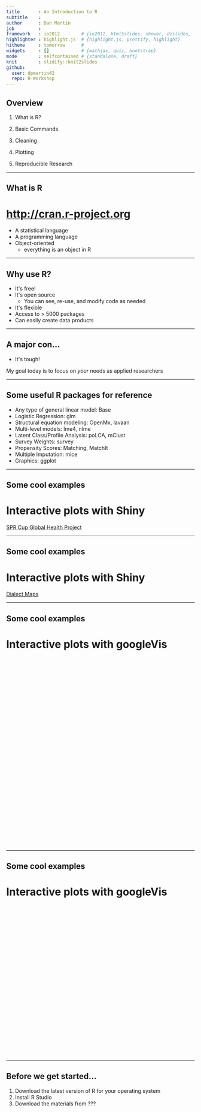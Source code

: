```yaml
---
title       : An Introduction to R
subtitle    : 
author      : Dan Martin
job         : 
framework   : io2012        # {io2012, html5slides, shower, dzslides, ...}
highlighter : highlight.js  # {highlight.js, prettify, highlight}
hitheme     : tomorrow      # 
widgets     : []            # {mathjax, quiz, bootstrap}
mode        : selfcontained # {standalone, draft}
knit        : slidify::knit2slides
github:
  user: dpmartin42
  repo: R-Workshop
---
```


## Overview

1. What is R?

2. Basic Commands

3. Cleaning

4. Plotting

5. Reproducible Research 

--- 

## What is R
# http://cran.r-project.org

* A statistical language
* A programming language
* Object-oriented
  * everything is an object in R

--- 

## Why use R?

* It's free!
* It's open source
  * You can see, re-use, and modify code as needed
* It's flexible
* Access to > 5000 packages
* Can easily create data products

--- 

## A major con...

* It's tough!

My goal today is to focus on *your* needs as applied researchers

--- 

## Some useful R packages for reference

* Any type of general linear model: Base
* Logistic Regression: glm
* Structural equation modeling: OpenMx, lavaan
* Multi-level models: lme4, nlme
* Latent Class/Profile Analysis: poLCA, mClust
* Survey Weights: survey
* Propensity Scores: Matching, MatchIt
* Multiple Imputation: mice
* Graphics: ggplot

--- 

## Some cool examples
# Interactive plots with Shiny

[SPR Cup Global Health Project](https://dpmartin42.shinyapps.io/App-1/)

--- 

## Some cool examples
# Interactive plots with Shiny

[Dialect Maps](http://spark.rstudio.com/jkatz/SurveyMaps/)

--- 

## Some cool examples
# Interactive plots with googleVis

<!-- MotionChart generated in R 3.1.1 by googleVis 0.5.3 package -->
<!-- Sat Jul 12 23:52:23 2014 -->


<!-- jsHeader -->
<script type="text/javascript">
 
// jsData 
function gvisDataMotionChartID112d561737d19 () {
var data = new google.visualization.DataTable();
var datajson =
[
 [
 "Apples",
new Date(2008,11,31),
2008,
"West",
98,
78,
20 
],
[
 "Apples",
new Date(2009,11,31),
2009,
"West",
111,
79,
32 
],
[
 "Apples",
new Date(2010,11,31),
2010,
"West",
89,
76,
13 
],
[
 "Oranges",
new Date(2008,11,31),
2008,
"East",
96,
81,
15 
],
[
 "Bananas",
new Date(2008,11,31),
2008,
"East",
85,
76,
9 
],
[
 "Oranges",
new Date(2009,11,31),
2009,
"East",
93,
80,
13 
],
[
 "Bananas",
new Date(2009,11,31),
2009,
"East",
94,
78,
16 
],
[
 "Oranges",
new Date(2010,11,31),
2010,
"East",
98,
91,
7 
],
[
 "Bananas",
new Date(2010,11,31),
2010,
"East",
81,
71,
10 
] 
];
data.addColumn('string','Fruit');
data.addColumn('date','Date');
data.addColumn('number','Year');
data.addColumn('string','Location');
data.addColumn('number','Sales');
data.addColumn('number','Expenses');
data.addColumn('number','Profit');
data.addRows(datajson);
return(data);
}
 
// jsDrawChart
function drawChartMotionChartID112d561737d19() {
var data = gvisDataMotionChartID112d561737d19();
var options = {};
options["width"] =    600;
options["height"] =    500;

    var chart = new google.visualization.MotionChart(
    document.getElementById('MotionChartID112d561737d19')
    );
    chart.draw(data,options);
    

}
  
 
// jsDisplayChart
(function() {
var pkgs = window.__gvisPackages = window.__gvisPackages || [];
var callbacks = window.__gvisCallbacks = window.__gvisCallbacks || [];
var chartid = "motionchart";
  
// Manually see if chartid is in pkgs (not all browsers support Array.indexOf)
var i, newPackage = true;
for (i = 0; newPackage && i < pkgs.length; i++) {
if (pkgs[i] === chartid)
newPackage = false;
}
if (newPackage)
  pkgs.push(chartid);
  
// Add the drawChart function to the global list of callbacks
callbacks.push(drawChartMotionChartID112d561737d19);
})();
function displayChartMotionChartID112d561737d19() {
  var pkgs = window.__gvisPackages = window.__gvisPackages || [];
  var callbacks = window.__gvisCallbacks = window.__gvisCallbacks || [];
  window.clearTimeout(window.__gvisLoad);
  // The timeout is set to 100 because otherwise the container div we are
  // targeting might not be part of the document yet
  window.__gvisLoad = setTimeout(function() {
  var pkgCount = pkgs.length;
  google.load("visualization", "1", { packages:pkgs, callback: function() {
  if (pkgCount != pkgs.length) {
  // Race condition where another setTimeout call snuck in after us; if
  // that call added a package, we must not shift its callback
  return;
}
while (callbacks.length > 0)
callbacks.shift()();
} });
}, 100);
}
 
// jsFooter
</script>
 
<!-- jsChart -->  
<script type="text/javascript" src="https://www.google.com/jsapi?callback=displayChartMotionChartID112d561737d19"></script>
 
<!-- divChart -->
  
<div id="MotionChartID112d561737d19" 
  style="width: 600; height: 500;">
</div>


---

## Some cool examples
# Interactive plots with googleVis

<!-- GeoChart generated in R 3.1.1 by googleVis 0.5.3 package -->
<!-- Sat Jul 12 23:52:23 2014 -->


<!-- jsHeader -->
<script type="text/javascript">
 
// jsData 
function gvisDataGeoChartID112d5651a264a () {
var data = new google.visualization.DataTable();
var datajson =
[
 [
 "Alabama",
2.1 
],
[
 "Alaska",
1.5 
],
[
 "Arizona",
1.8 
],
[
 "Arkansas",
1.9 
],
[
 "California",
1.1 
],
[
 "Colorado",
0.7 
],
[
 "Connecticut",
1.1 
],
[
 "Delaware",
0.9 
],
[
 "Florida",
1.3 
],
[
 "Georgia",
2 
],
[
 "Hawaii",
1.9 
],
[
 "Idaho",
0.6 
],
[
 "Illinois",
0.9 
],
[
 "Indiana",
0.7 
],
[
 "Iowa",
0.5 
],
[
 "Kansas",
0.6 
],
[
 "Kentucky",
1.6 
],
[
 "Louisiana",
2.8 
],
[
 "Maine",
0.7 
],
[
 "Maryland",
0.9 
],
[
 "Massachusetts",
1.1 
],
[
 "Michigan",
0.9 
],
[
 "Minnesota",
0.6 
],
[
 "Mississippi",
2.4 
],
[
 "Missouri",
0.8 
],
[
 "Montana",
0.6 
],
[
 "Nebraska",
0.6 
],
[
 "Nevada",
0.5 
],
[
 "New Hampshire",
0.7 
],
[
 "New Jersey",
1.1 
],
[
 "New Mexico",
2.2 
],
[
 "New York",
1.4 
],
[
 "North Carolina",
1.8 
],
[
 "North Dakota",
0.8 
],
[
 "Ohio",
0.8 
],
[
 "Oklahoma",
1.1 
],
[
 "Oregon",
0.6 
],
[
 "Pennsylvania",
1 
],
[
 "Rhode Island",
1.3 
],
[
 "South Carolina",
2.3 
],
[
 "South Dakota",
0.5 
],
[
 "Tennessee",
1.7 
],
[
 "Texas",
2.2 
],
[
 "Utah",
0.6 
],
[
 "Vermont",
0.6 
],
[
 "Virginia",
1.4 
],
[
 "Washington",
0.6 
],
[
 "West Virginia",
1.4 
],
[
 "Wisconsin",
0.7 
],
[
 "Wyoming",
0.6 
] 
];
data.addColumn('string','state.name');
data.addColumn('number','Illiteracy');
data.addRows(datajson);
return(data);
}
 
// jsDrawChart
function drawChartGeoChartID112d5651a264a() {
var data = gvisDataGeoChartID112d5651a264a();
var options = {};
options["width"] =    600;
options["height"] =    400;
options["region"] = "US";
options["displayMode"] = "regions";
options["resolution"] = "provinces";

    var chart = new google.visualization.GeoChart(
    document.getElementById('GeoChartID112d5651a264a')
    );
    chart.draw(data,options);
    

}
  
 
// jsDisplayChart
(function() {
var pkgs = window.__gvisPackages = window.__gvisPackages || [];
var callbacks = window.__gvisCallbacks = window.__gvisCallbacks || [];
var chartid = "geochart";
  
// Manually see if chartid is in pkgs (not all browsers support Array.indexOf)
var i, newPackage = true;
for (i = 0; newPackage && i < pkgs.length; i++) {
if (pkgs[i] === chartid)
newPackage = false;
}
if (newPackage)
  pkgs.push(chartid);
  
// Add the drawChart function to the global list of callbacks
callbacks.push(drawChartGeoChartID112d5651a264a);
})();
function displayChartGeoChartID112d5651a264a() {
  var pkgs = window.__gvisPackages = window.__gvisPackages || [];
  var callbacks = window.__gvisCallbacks = window.__gvisCallbacks || [];
  window.clearTimeout(window.__gvisLoad);
  // The timeout is set to 100 because otherwise the container div we are
  // targeting might not be part of the document yet
  window.__gvisLoad = setTimeout(function() {
  var pkgCount = pkgs.length;
  google.load("visualization", "1", { packages:pkgs, callback: function() {
  if (pkgCount != pkgs.length) {
  // Race condition where another setTimeout call snuck in after us; if
  // that call added a package, we must not shift its callback
  return;
}
while (callbacks.length > 0)
callbacks.shift()();
} });
}, 100);
}
 
// jsFooter
</script>
 
<!-- jsChart -->  
<script type="text/javascript" src="https://www.google.com/jsapi?callback=displayChartGeoChartID112d5651a264a"></script>
 
<!-- divChart -->
  
<div id="GeoChartID112d5651a264a" 
  style="width: 600; height: 400;">
</div>


---

## Before we get started...

1. Download the latest version of R for your operating system
2. Install R Studio
3. Download the materials from ???



